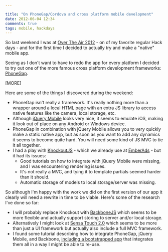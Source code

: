 ```yaml
---

title: "On PhoneGap/Cordova and cross platform mobile development"
date: 2012-06-04 12:34
comments: true
tags: mobile, hackdays
---
```


So last weekend I was at [Over The Air 2012](http://overtheair.org/) - on of my favorite regular Hack days - and for the first time I decided to actually try and make a "native" mobile app.

Seeing as I don't want to have to redo the app for every platform I decided to try out one of the more famous cross platform development frameworks: [PhoneGap](http://phonegap.com/).

[MORE]

Here are some of the things I discovered during the weekend:

* PhoneGap isn't really a framework. It's really nothing more than a wrapper around a local HTML page with an extra JS library to access native features like the camera, local storage, etc.
* Although [jQuery Mobile](http://jquerymobile.com/) looks very nice, it seems to emulate iOS, making it look out of place on any Android or Windows device.
* PhoneGap in combination with jQuery Mobile allows you to very quickly make a static native app, but as soon as you want to add any dynamics it seems to become quite hard. You will need some kind of JS MVC to tie it all together.
* I had a play with [KnockoutJS](http://knockoutjs.com/) - which we already use at [EmberAds](http://emberads.com) - but it had its issues:
  * Good tutorials on how to integrate with jQuery Mobile were missing, and I was encountering rendering issues.
  * It's not really a MVC, and tying it to template partials seemed harder than it should.
  * Automatic storage of models to local storage/server was missing.

So although I'm happy with the work we did on the first version of our app it clearly will need a rewrite in time to be viable. Here's some of the research I've done so far:

  * I will probably replace Knockout with [BackboneJS](http://backbonejs.org/) which seems to be more flexible and actually support storing to server and/or local storage.
  * Alternatively I might look at [Sensa Touch 2.0](http://docs.sencha.com/touch/2-0/) which seems to be more than just a UI framework but actually also include a full MVC framework.
  * I found some tutorial describing how to integrate PhoneGap, jQuery Mobile, and Backbone, [including a bootstrapped app](https://github.com/ccoenraets/backbone-directory/tree/master/jquerymobile) that integrates them all in a way I might be able to re-use.

